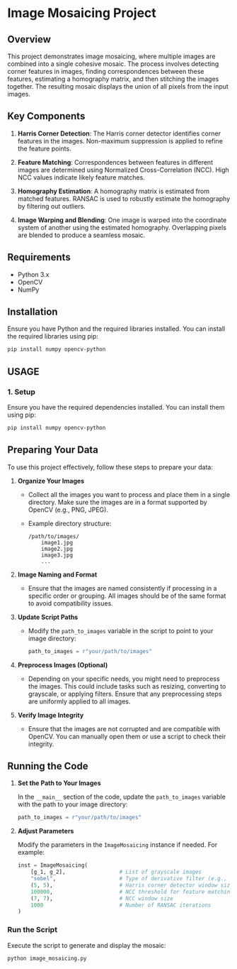 # Image Mosaicing Project

## Overview

This project demonstrates image mosaicing, where multiple images are combined into a single cohesive mosaic. The process involves detecting corner features in images, finding correspondences between these features, estimating a homography matrix, and then stitching the images together. The resulting mosaic displays the union of all pixels from the input images.

## Key Components

1. **Harris Corner Detection**: The Harris corner detector identifies corner features in the images. Non-maximum suppression is applied to refine the feature points.
   
2. **Feature Matching**: Correspondences between features in different images are determined using Normalized Cross-Correlation (NCC). High NCC values indicate likely feature matches.
   
3. **Homography Estimation**: A homography matrix is estimated from matched features. RANSAC is used to robustly estimate the homography by filtering out outliers.

4. **Image Warping and Blending**: One image is warped into the coordinate system of another using the estimated homography. Overlapping pixels are blended to produce a seamless mosaic.

## Requirements

- Python 3.x
- OpenCV
- NumPy

## Installation

Ensure you have Python and the required libraries installed. You can install the required libraries using pip:

```bash
pip install numpy opencv-python
```

## USAGE

### 1. Setup

Ensure you have the required dependencies installed. You can install them using pip:

```bash
pip install numpy opencv-python
```
## Preparing Your Data

To use this project effectively, follow these steps to prepare your data:

1. **Organize Your Images**

   - Collect all the images you want to process and place them in a single directory. Make sure the images are in a format supported by OpenCV (e.g., PNG, JPEG).

   - Example directory structure:
     ```
     /path/to/images/
         image1.jpg
         image2.jpg
         image3.jpg
         ...
     ```

2. **Image Naming and Format**

   - Ensure that the images are named consistently if processing in a specific order or grouping. All images should be of the same format to avoid compatibility issues.

3. **Update Script Paths**

   - Modify the `path_to_images` variable in the script to point to your image directory:

     ```python
     path_to_images = r"your/path/to/images"
     ```

4. **Preprocess Images (Optional)**

   - Depending on your specific needs, you might need to preprocess the images. This could include tasks such as resizing, converting to grayscale, or applying filters. Ensure that any preprocessing steps are uniformly applied to all images.

5. **Verify Image Integrity**

   - Ensure that the images are not corrupted and are compatible with OpenCV. You can manually open them or use a script to check their integrity.

## Running the Code

1. **Set the Path to Your Images**

   In the `__main__` section of the code, update the `path_to_images` variable with the path to your image directory:

   ```python
   path_to_images = r"your/path/to/images"

2. **Adjust Parameters**

   Modify the parameters in the `ImageMosaicing` instance if needed. For example:

   ```python
   inst = ImageMosaicing(
       [g_1, g_2],                 # List of grayscale images
       "sobel",                    # Type of derivative filter (e.g., "sobel" or "prewitt")
       (5, 5),                     # Harris corner detector window size
       100000,                     # NCC threshold for feature matching
       (7, 7),                     # NCC window size
       1000                        # Number of RANSAC iterations
   )

### Run the Script

Execute the script to generate and display the mosaic:

```bash
python image_mosaicing.py
